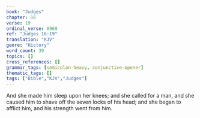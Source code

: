 ```yaml
---
book: "Judges"
chapter: 16
verse: 19
ordinal_verse: 6969
ref: "Judges 16:19"
translation: "KJV"
genre: "History"
word_count: 39
topics: []
cross_references: []
grammar_tags: [semicolon-heavy, conjunctive-opener]
thematic_tags: []
tags: ["Bible","KJV","Judges"]
---
```

And she made him sleep upon her knees; and she called for a man, and she caused him to shave off the seven locks of his head; and she began to afflict him, and his strength went from him.
